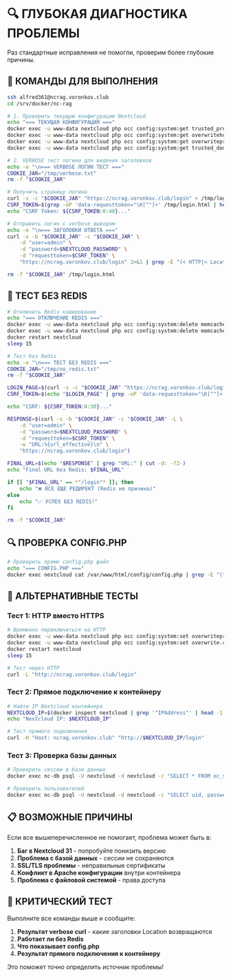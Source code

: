# 🔍 ГЛУБОКАЯ ДИАГНОСТИКА ПРОБЛЕМЫ

Раз стандартные исправления не помогли, проверим более глубокие причины.

## 🚀 КОМАНДЫ ДЛЯ ВЫПОЛНЕНИЯ

```bash
ssh alfred361@ncrag.voronkov.club
cd /srv/docker/nc-rag

# 1. Проверить текущую конфигурацию Nextcloud
echo "=== ТЕКУЩАЯ КОНФИГУРАЦИЯ ==="
docker exec -u www-data nextcloud php occ config:system:get trusted_proxies
docker exec -u www-data nextcloud php occ config:system:get overwritehost
docker exec -u www-data nextcloud php occ config:system:get overwriteprotocol
docker exec -u www-data nextcloud php occ config:system:get trusted_domains

# 2. VERBOSE тест логина для видения заголовков
echo -e "\n=== VERBOSE ЛОГИН ТЕСТ ==="
COOKIE_JAR="/tmp/verbose.txt"
rm -f "$COOKIE_JAR"

# Получить страницу логина
curl -s -c "$COOKIE_JAR" "https://ncrag.voronkov.club/login" > /tmp/login.html
CSRF_TOKEN=$(grep -oP 'data-requesttoken="\K[^"]+' /tmp/login.html | head -1)
echo "CSRF Token: ${CSRF_TOKEN:0:40}..."

# Отправить логин с verbose выводом
echo -e "\n=== ЗАГОЛОВКИ ОТВЕТА ==="
curl -v -b "$COOKIE_JAR" -c "$COOKIE_JAR" \
    -d "user=admin" \
    -d "password=$NEXTCLOUD_PASSWORD" \
    -d "requesttoken=$CSRF_TOKEN" \
    "https://ncrag.voronkov.club/login" 2>&1 | grep -E "(< HTTP|< Location|< Set-Cookie|> POST|> Host)"

rm -f "$COOKIE_JAR" /tmp/login.html
```

## 🧪 ТЕСТ БЕЗ REDIS

```bash
# Отключить Redis кэширование
echo "=== ОТКЛЮЧЕНИЕ REDIS ==="
docker exec -u www-data nextcloud php occ config:system:delete memcache.distributed
docker exec -u www-data nextcloud php occ config:system:delete memcache.locking
docker restart nextcloud
sleep 15

# Тест без Redis
echo -e "\n=== ТЕСТ БЕЗ REDIS ==="
COOKIE_JAR="/tmp/no_redis.txt"
rm -f "$COOKIE_JAR"

LOGIN_PAGE=$(curl -s -c "$COOKIE_JAR" "https://ncrag.voronkov.club/login")
CSRF_TOKEN=$(echo "$LOGIN_PAGE" | grep -oP 'data-requesttoken="\K[^"]+' | head -1)

echo "CSRF: ${CSRF_TOKEN:0:30}..."

RESPONSE=$(curl -s -b "$COOKIE_JAR" -c "$COOKIE_JAR" -L \
    -d "user=admin" \
    -d "password=$NEXTCLOUD_PASSWORD" \
    -d "requesttoken=$CSRF_TOKEN" \
    -w "URL:%{url_effective}\n" \
    "https://ncrag.voronkov.club/login")

FINAL_URL=$(echo "$RESPONSE" | grep "URL:" | cut -d: -f2-)
echo "Final URL без Redis: $FINAL_URL"

if [[ "$FINAL_URL" == *"/login"* ]]; then
    echo "❌ ВСЕ ЕЩЕ РЕДИРЕКТ (Redis не причина)"
else
    echo "✅ УСПЕХ БЕЗ REDIS!"
fi

rm -f "$COOKIE_JAR"
```

## 🔍 ПРОВЕРКА CONFIG.PHP

```bash
# Проверить прямо config.php файл
echo "=== CONFIG.PHP ==="
docker exec nextcloud cat /var/www/html/config/config.php | grep -E "(trusted_proxies|overwrite|trusted_domains)" -A 2 -B 1
```

## 🧪 АЛЬТЕРНАТИВНЫЕ ТЕСТЫ

### Тест 1: HTTP вместо HTTPS
```bash
# Временно переключиться на HTTP
docker exec -u www-data nextcloud php occ config:system:set overwriteprotocol --value='http'
docker exec -u www-data nextcloud php occ config:system:set overwrite.cli.url --value='http://ncrag.voronkov.club'
docker restart nextcloud
sleep 15

# Тест через HTTP
curl -L "http://ncrag.voronkov.club/login"
```

### Тест 2: Прямое подключение к контейнеру
```bash
# Найти IP Nextcloud контейнера
NEXTCLOUD_IP=$(docker inspect nextcloud | grep '"IPAddress"' | head -1 | grep -oP '\d+\.\d+\.\d+\.\d+')
echo "Nextcloud IP: $NEXTCLOUD_IP"

# Тест прямого подключения
curl -H "Host: ncrag.voronkov.club" "http://$NEXTCLOUD_IP/login"
```

### Тест 3: Проверка базы данных
```bash
# Проверить сессии в базе данных
docker exec nc-db psql -U nextcloud -d nextcloud -c "SELECT * FROM oc_sessions LIMIT 5;"

# Проверить пользователей
docker exec nc-db psql -U nextcloud -d nextcloud -c "SELECT uid, password FROM oc_users WHERE uid='admin';"
```

## 📋 ВОЗМОЖНЫЕ ПРИЧИНЫ

Если все вышеперечисленное не помогает, проблема может быть в:

1. **Баг в Nextcloud 31** - попробуйте понизить версию
2. **Проблема с базой данных** - сессии не сохраняются
3. **SSL/TLS проблемы** - неправильные сертификаты
4. **Конфликт в Apache конфигурации** внутри контейнера
5. **Проблема с файловой системой** - права доступа

## 🚨 КРИТИЧЕСКИЙ ТЕСТ

Выполните все команды выше и сообщите:
1. **Результат verbose curl** - какие заголовки Location возвращаются
2. **Работает ли без Redis**
3. **Что показывает config.php**
4. **Результат прямого подключения к контейнеру**

Это поможет точно определить источник проблемы!